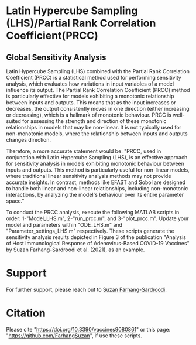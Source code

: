 # Latin Hypercube Sampling (LHS)/Partial Rank Correlation Coefficient(PRCC) 
## Global Sensitivity Analysis

Latin Hypercube Sampling (LHS) combined with the Partial Rank Correlation Coefficient (PRCC) is a statistical method used for performing sensitivity analysis, which evaluates how variations in input variables of a model influence its output. The Partial Rank Correlation Coefficient (PRCC) method is particularly effective for models exhibiting a monotonic relationship between inputs and outputs. This means that as the input increases or decreases, the output consistently moves in one direction (either increasing or decreasing), which is a hallmark of monotonic behaviour. PRCC is well-suited for assessing the strength and direction of these monotonic relationships in models that may be non-linear. It is not typically used for non-monotonic models, where the relationship between inputs and outputs changes direction.

Therefore, a more accurate statement would be: "PRCC, used in conjunction with Latin Hypercube Sampling (LHS), is an effective approach for sensitivity analysis in models exhibiting monotonic behaviour between inputs and outputs. This method is particularly useful for non-linear models, where traditional linear sensitivity analysis methods may not provide accurate insights. In contrast, methods like EFAST and Sobol are designed to handle both linear and non-linear relationships, including non-monotonic interactions, by analyzing the model's behaviour over its entire parameter space."

To conduct the PRCC analysis, execute the following MATLAB scripts in order: 1-"Model_LHS.m", 2-"run_prcc.m", and 3-"plot_prcc.m". Update your model and parameters within "ODE_LHS.m" and "Parameter_settings_LHS.m" respectively. These scripts generate the sensitivity analysis results depicted in Figure 3 of the publication "Analysis of Host Immunological Response of Adenovirus-Based COVID-19 Vaccines" by Suzan Farhang-Sardroodi et al. (2021), as an example.

# Support
For further support, please reach out to [Suzan Farhang-Sardroodi](https://www.suzanfarhangsardroodi.com/).

# Citation
Please cite "https://doi.org/10.3390/vaccines9080861" or this page: "https://github.com/FarhangSuzan", if use these scripts.
